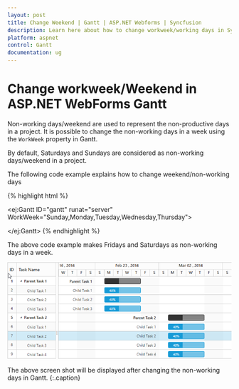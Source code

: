 ```yaml
---
layout: post
title: Change Weekend | Gantt | ASP.NET Webforms | Syncfusion
description: Learn here about how to change workweek/working days in Syncfusion Essential ASP.NET WebForms Gantt Control, its elements, and more.
platform: aspnet
control: Gantt
documentation: ug
---
```


#  Change workweek/Weekend in ASP.NET WebForms Gantt 
Non-working days/weekend are used to represent the non-productive days in a project. It is possible to change the non-working days in a week using the `WorkWeek` property in Gantt.

By default, Saturdays and Sundays are considered as non-working days/weekend in a project. 

The following code example explains how to change weekend/non-working days

{% highlight html %}

<ej:Gantt ID="gantt" runat="server" WorkWeek="Sunday,Monday,Tuesday,Wednesday,Thursday">
      
</ej:Gantt>
{% endhighlight %}

The above code example makes Fridays and Saturdays as non-working days in a week.

![Change workweek/Weekend in ASP.NET Gantt ](Change-Workweek_images/Change_Workweek_img1.png)

The above screen shot will be displayed after changing the non-working days in Gantt.
{:.caption}




